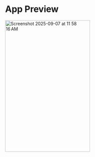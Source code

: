 # App Preview
<img width="274" height="422" alt="Screenshot 2025-09-07 at 11 58 16 AM" src="https://github.com/user-attachments/assets/6ee13ebc-15c8-4691-aecb-7d8add110c5d" />
